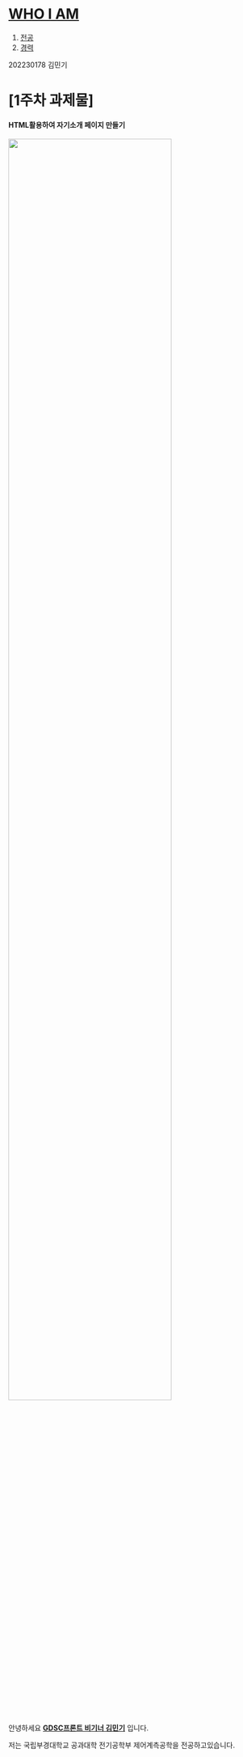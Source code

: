 <!doctype html>
<html>
<head>
  <title>자기소개서</title>
  <meta charset="utf-8">
</head>
<body>
  <h1><a href="file:///c%3A/Users/%EA%B9%80%EB%AF%BC%EA%B8%B0/OneDrive%20-%20%EB%B6%80%EA%B2%BD%EB%8C%80%ED%95%99%EA%B5%90/%EB%B0%94%ED%83%95%20%ED%99%94%EB%A9%B4/web/1.html">WHO I AM</a></h1>
  <ol>
    <li><a href="https://control.pknu.ac.kr/control/1">전공</a></li>
    <li><a href="file:///c%3A/Users/%EA%B9%80%EB%AF%BC%EA%B8%B0/OneDrive%20-%20%EB%B6%80%EA%B2%BD%EB%8C%80%ED%95%99%EA%B5%90/%EB%B0%94%ED%83%95%20%ED%99%94%EB%A9%B4/web/2.html">경력</a></li>
  </ol
  <h2>202230178 김민기</h2>
  <p>
    <h1>[1주차 과제물]</h1>
    <h4>HTML활용하여 자기소개 페이지 만들기 </h4>
    <img src="https://developers.google.com/community/gdsc/images/gdsc-social-share.png?hl=ko" width="80%">
<p>안녕하세요  <strong><u>GDSC프론트 비기너 김민기</u></strong> 입니다. </p> 
<p>저는 국립부경대학교 공과대학 전기공학부 제어계측공학을 전공하고있습니다.</p> 
  </p>
</body>
</html>
